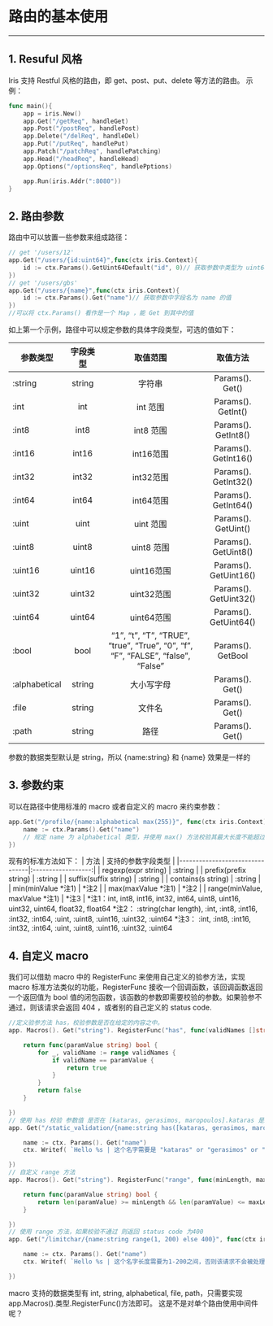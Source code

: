 # 路由的基本使用

---

## 1. Resuful 风格

Iris 支持 Restful 风格的路由，即 get、post、put、delete 等方法的路由。
示例：

``` Go
func main(){
    app = iris.New()
    app.Get("/getReq", handleGet)
    app.Post("/postReq", handlePost)
    app.Delete("/delReq", handleDel)
    app.Put("/putReq", handlePut)
    app.Patch("/patchReq", handlePatching)
    app.Head("/headReq", handleHead)
    app.Options("/optionsReq", handlePptions)

    app.Run(iris.Addr(":8080"))
}

```

## 2. 路由参数

路由中可以放置一些参数来组成路径：

``` Go
// get '/users/12'
app.Get("/users/{id:uint64}",func(ctx iris.Context){
    id := ctx.Params().GetUint64Default("id", 0)// 获取参数中类型为 uint64，字段名为 id 的值，如果没有，则返回默认值 0.
})
// get '/users/gbs'
app.Get("/users/{name}",func(ctx iris.Context){
    id := ctx.Params().Get("name")// 获取参数中字段名为 name 的值
})
//可以将 ctx.Params() 看作是一个 Map ，能 Get 到其中的值

```

如上第一个示例，路径中可以规定参数的具体字段类型，可选的值如下：

| 参数类型      | 字段类型 |                                    取值范围                                     |       取值方法        |
|---------------|:--------:|:-------------------------------------------------------------------------------:|:---------------------:|
| :string       |  string  |                                     字符串                                      |    Params(). Get()    |
| :int          |   int    |                                    int  范围                                    |  Params(). GetInt()   |
| :int8         |   int8   |                                    int8 范围                                    |  Params(). GetInt8()  |
| :int16        |  int16   |                                    int16范围                                    | Params(). GetInt16()  |
| :int32        |  int32   |                                    int32范围                                    | Params(). GetInt32()  |
| :int64        |  int64   |                                    int64范围                                    | Params(). GetInt64()  |
| :uint         |   uint   |                                   uint  范围                                    |  Params(). GetUint()  |
| :uint8        |  uint8   |                                   uint8 范围                                    | Params(). GetUint8()  |
| :uint16       |  uint16  |                                   uint16范围                                    | Params(). GetUint16() |
| :uint32       |  uint32  |                                   uint32范围                                    | Params(). GetUint32() |
| :uint64       |  uint64  |                                   uint64范围                                    | Params(). GetUint64() |
| :bool         |   bool   | “1”, “t”, “T”, “TRUE”, “true”, “True”, “0”, “f”, “F”, “FALSE”, “false”, “False” |   Params(). GetBool   |
| :alphabetical |  string  |                                   大小写字母                                    |    Params(). Get()    |
| :file         |  string  |                                     文件名                                      |    Params(). Get()    |
| :path         |  string  |                                      路径                                       |    Params(). Get()    |

参数的数据类型默认是 string，所以 {name:string} 和 {name} 效果是一样的

## 3. 参数约束

可以在路径中使用标准的 macro 或者自定义的 macro 来约束参数：

``` Go
app.Get("/profile/{name:alphabetical max(255)}", func(ctx iris.Context){
    name := ctx.Params().Get("name")
    // 规定 name 为 alphabetical 类型，并使用 max() 方法校验其最大长度不能超过255
})
```

现有的标准方法如下：
| 方法                           | 支持的参数字段类型 |
|--------------------------------|:------------------:|
| regexp(expr string)            |      :string       |
| prefix(prefix string)          |      :string       |
| suffix(suffix string)          |      :string       |
| contains(s string)             |      :string       |
| min(minValue *注1)             |        *注2        |
| max(maxValue *注1)             |        *注2        |
| range(minValue, maxValue *注1) |        *注3        |
*注1：int, int8, int16, int32, int64, uint8, uint16, uint32, uint64, float32, float64
*注2： :string(char length), :int, :int8, :int16, :int32, :int64, :uint, :uint8, :uint16, :uint32, :uint64
*注3： :int, :int8, :int16, :int32, :int64, :uint, :uint8, :uint16, :uint32, :uint64

## 4. 自定义 macro

我们可以借助 macro 中的 RegisterFunc 来使用自己定义的验参方法，实现 macro 标准方法类似的功能，RegisterFunc 接收一个回调函数，该回调函数返回一个返回值为 bool 值的闭包函数，该函数的参数即需要校验的参数。如果验参不通过，则该请求会返回 404 ，或者别的自己定义的 status code.

```Go
//定义验参方法 has，校验参数是否在给定的内容之中。
app. Macros(). Get("string"). RegisterFunc("has", func(validNames []string) func(string) bool {

    return func(paramValue string) bool {
        for _, validName := range validNames {
            if validName == paramValue {
                return true
            }
        }
        return false
    }

})
// 使用 has 校验 参数值 是否在 [kataras, gerasimos, maropoulos].kataras 是Iris的作者！
app. Get("/static_validation/{name:string has([kataras, gerasimos, maropoulos])}", func(ctx iris. Context) {

    name := ctx. Params(). Get("name")
    ctx. Writef( `Hello %s | 这个名字需要是 "kataras" or "gerasimos" or "maropoulos"中的一个，否则该请求不会被处理` , name)

})
// 自定义 range 方法
app. Macros(). Get("string"). RegisterFunc("range", func(minLength, maxLength int) func(string) bool {

    return func(paramValue string) bool {
        return len(paramValue) >= minLength && len(paramValue) <= maxLength
    }

})
// 使用 range 方法，如果校验不通过 则返回 status code 为400
app. Get("/limitchar/{name:string range(1, 200) else 400}", func(ctx iris. Context) {

    name := ctx. Params(). Get("name")
    ctx. Writef( `Hello %s | 这个名字长度需要为1-200之间，否则该请求不会被处理，返回400` , name)

})
```

 macro 支持的数据类型有 int, string, alphabetical, file, path，只需要实现app.Macros().类型.RegisterFunc()方法即可。
这是不是对单个路由使用中间件呢？
